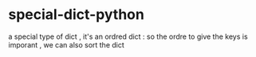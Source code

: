 # special-dict-python

a special type of dict , it's an ordred dict :
so the ordre to give the keys is imporant , we can also sort the dict
